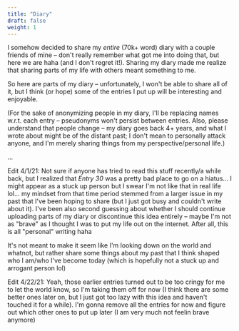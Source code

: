 ```yaml
---
title: "Diary"
draft: false
weight: 1
---
```


I somehow decided to share my *entire* (70k+ word) diary with a couple friends of mine – don't really remember what got me into doing that, but here we are haha (and I don't regret it!). Sharing my diary made me realize that sharing parts of my life with others meant something to me.

So here are parts of my diary – unfortunately, I won't be able to share all of it, but I think (or hope) some of the entries I put up will be interesting and enjoyable.

(For the sake of anonymizing people in my diary, I'll be replacing names w.r.t. each entry – pseudonyms won't persist between entries. Also, please understand that people change – my diary goes back 4+ years, and what I wrote about might be of the distant past; I don't mean to personally attack anyone, and I'm merely sharing things from my perspective/personal life.)

...

Edit 4/1/21: Not sure if anyone has tried to read this stuff recently/a while back, but I realized that *Entry 30* was a pretty bad place to go on a hiatus... I might appear as a stuck up person but I swear I'm not like that in real life lol... my mindset from that time period stemmed from a larger issue in my past that I've been hoping to share (but I just got busy and couldn't write about it). I've been also second guessing about whether I should continue uploading parts of my diary or discontinue this idea entirely – maybe I'm not as "brave" as I thought I was to put my life out on the internet. After all, this is all "personal" writing haha

It's not meant to make it seem like I'm looking down on the world and whatnot, but rather share some things about my past that I think shaped who I am/who I've become today (which is hopefully not a stuck up and arrogant person lol)

Edit 4/22/21: Yeah, those earlier entries turned out to be too cringy for me to let the world know, so I'm taking them off for now (I think there are some better ones later on, but I just got too lazy with this idea and haven't touched it for a while). I'm gonna remove all the entries for now and figure out which other ones to put up later (I am very much not feelin brave anymore)